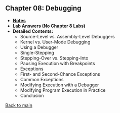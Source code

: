## Chapter 08: Debugging

- **[Notes](notes.md)**
- **Lab Answers (No Chapter 8 Labs)**
- **Detailed Contents:**
  - Source-Level vs. Assembly-Level Debuggers
  - Kernel vs. User-Mode Debugging
  - Using a Debugger
  - Single-Stepping
  - Stepping-Over vs. Stepping-Into
  - Pausing Execution with Breakpoints
  - Exceptions
  - First- and Second-Chance Exceptions
  - Common Exceptions
  - Modifying Execution with a Debugger
  - Modifying Program Execution in Practice
  - Conclusion

[Back to main](https://github.com/rot0xd/Practical-Malware-Analysis/blob/master/README.md)
